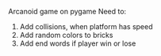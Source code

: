 Arcanoid game on pygame
Need to:
1) Add collisions, when platform has speed
2) Add random colors to bricks
3) Add end words if player win or lose
